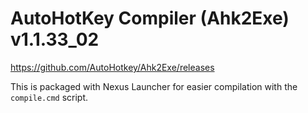 # AutoHotKey Compiler (Ahk2Exe) v1.1.33_02
https://github.com/AutoHotkey/Ahk2Exe/releases

This is packaged with Nexus Launcher for easier compilation with the `compile.cmd` script.